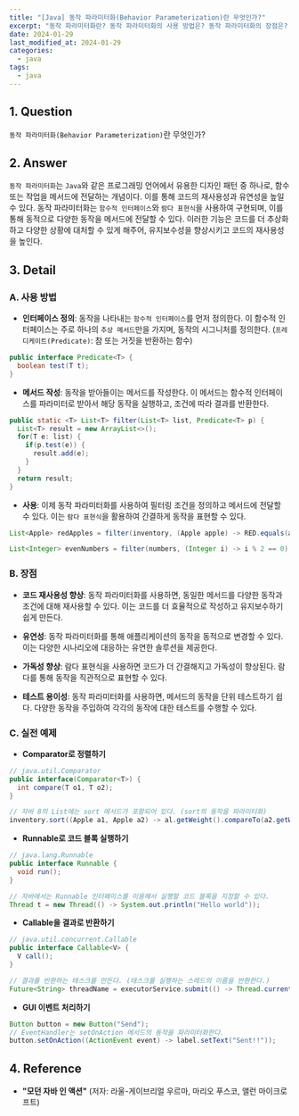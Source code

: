 ```yaml
---
title: "[Java] 동작 파라미터화(Behavior Parameterization)란 무엇인가?"
excerpt: "동작 파라미터화란? 동작 파라미터화의 사용 방법은? 동작 파라미터화의 장점은? 동작파라미터화의 실전 예제는?"
date: 2024-01-29
last_modified_at: 2024-01-29
categories:
  - java
tags:
  - java
---
```


## 1. Question

`동작 파라미터화(Behavior Parameterization)`란 무엇인가?

## 2. Answer

`동작 파라미터화`는 `Java`와 같은 프로그래밍 언어에서 유용한 디자인 패턴 중 하나로, 함수 또는 작업을 메서드에 전달하는 개념이다. 이를 통해 코드의 재사용성과 유연성을 높일 수 있다. 동작 파라미터화는 `함수적 인터페이스`와 `람다 표현식`을 사용하여 구현되며, 이를 통해 동적으로 다양한 동작을 메서드에 전달할 수 있다. 이러한 기능은 코드를 더 추상화하고 다양한 상황에 대처할 수 있게 해주어, 유지보수성을 향상시키고 코드의 재사용성을 높인다.

## 3. Detail

### A. 사용 방법

* **인터페이스 정의**: 동작을 나타내는 `함수적 인터페이스`를 먼저 정의한다. 이 함수적 인터페이스는 주로 하나의 `추상 메서드`만을 가지며, 동작의 시그니처를 정의한다. (`프레디케이트(Predicate)`: 참 또는 거짓을 반환하는 함수)

```java
public interface Predicate<T> {
  boolean test(T t);
}
```

* **메서드 작성**: 동작을 받아들이는 메서드를 작성한다. 이 메서드는 함수적 인터페이스를 파라미터로 받아서 해당 동작을 실행하고, 조건에 따라 결과를 반환한다.

```java
public static <T> List<T> filter(List<T> list, Predicate<T> p) {
  List<T> result = new ArrayList<>();
  for(T e: list) {
    if(p.test(e)) {
      result.add(e);
    }
  }
  return result;
}
```

* **사용**: 이제 동작 파라미터화를 사용하여 필터링 조건을 정의하고 메서드에 전달할 수 있다. 이는 `람다 표현식`을 활용하여 간결하게 동작을 표현할 수 있다.

```java
List<Apple> redApples = filter(inventory, (Apple apple) -> RED.equals(apple.getColor()));

List<Integer> evenNumbers = filter(numbers, (Integer i) -> i % 2 == 0);
```

### B. 장점

* **코드 재사용성 향상**: 동작 파라미터화를 사용하면, 동일한 메서드를 다양한 동작과 조건에 대해 재사용할 수 있다. 이는 코드를 더 효율적으로 작성하고 유지보수하기 쉽게 만든다.

* **유연성**: 동작 파라미터화를 통해 애플리케이션의 동작을 동적으로 변경할 수 있다. 이는 다양한 시나리오에 대응하는 유연한 솔루션을 제공한다.

* **가독성 향상**: 람다 표현식을 사용하면 코드가 더 간결해지고 가독성이 향상된다. 람다를 통해 동작을 직관적으로 표현할 수 있다.

* **테스트 용이성**: 동작 파라미터화를 사용하면, 메서드의 동작을 단위 테스트하기 쉽다. 다양한 동작을 주입하여 각각의 동작에 대한 테스트를 수행할 수 있다.

### C. 실전 예제

* **Comparator로 정렬하기**

```java
// java.util.Comparator
public interface(Comparator<T>) {
  int compare(T o1, T o2);
}

// 자바 8의 List에는 sort 메서드가 포함되어 있다. (sort의 동작을 파라미터화)
inventory.sort((Apple a1, Apple a2) -> al.getWeight().compareTo(a2.getWeight()));
```

* **Runnable로 코드 블록 실행하기**

```java
// java.lang.Runnable
public interface Runnable {
  void run();
}

// 자바에서는 Runnable 인터페이스를 이용해서 실행할 코드 블록을 지정할 수 있다.
Thread t = new Thread(() -> System.out.println("Hello world"));
```

* **Callable을 결과로 반환하기**

```java
// java.util.concurrent.Callable
public interface Callable<V> {
  V call();
}

// 결과를 반환하는 태스크를 만든다. (태스크를 실행하는 스레드의 이름을 반환한다.)
Future<String> threadName = executorService.submit(() -> Thread.currentThread().getName());
```

* **GUI 이벤트 처리하기**

```java
Button button = new Button("Send");
// EventHandler는 setOnAction 메서드의 동작을 파라미터화한다.
button.setOnAction((ActionEvent event) -> label.setText("Sent!!"));
```

## 4. Reference

* **"모던 자바 인 액션"** (저자: 라울-게이브리얼 우르마, 마리오 푸스코, 앨런 마이크로프트)